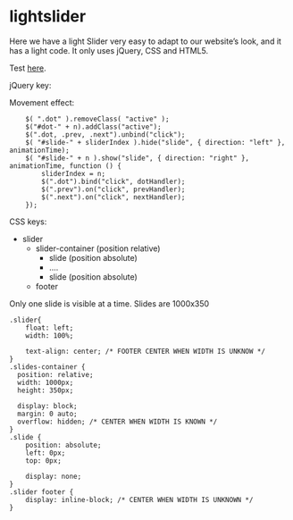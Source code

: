 # lightslider
Here we have a light Slider very easy to adapt to our website’s look, and it has a light code.  It only uses jQuery, CSS and HTML5.

Test [here](http://www.antiax.org/lightslider).

jQuery key:

Movement effect:
```
    $( ".dot" ).removeClass( "active" );
    $("#dot-" + n).addClass("active");
    $(".dot, .prev, .next").unbind("click");
    $( "#slide-" + sliderIndex ).hide("slide", { direction: "left" }, animationTime);
    $( "#slide-" + n ).show("slide", { direction: "right" }, animationTime, function () { 
        sliderIndex = n; 
        $(".dot").bind("click", dotHandler);
        $(".prev").on("click", prevHandler);
        $(".next").on("click", nextHandler);
    });
```
CSS keys:

- slider
    - slider-container (position relative)
        - slide (position absolute)
        - ....
        - slide (position absolute)
    - footer

Only one slide is visible at a time.
Slides are 1000x350 
```
.slider{
    float: left;
    width: 100%;

    text-align: center; /* FOOTER CENTER WHEN WIDTH IS UNKNOW */
}
.slides-container {
  position: relative;
  width: 1000px;
  height: 350px;

  display: block;
  margin: 0 auto;
  overflow: hidden; /* CENTER WHEN WIDTH IS KNOWN */
}
.slide {
    position: absolute;
    left: 0px;
    top: 0px;
    
    display: none;
}
.slider footer {
    display: inline-block; /* CENTER WHEN WIDTH IS UNKNOWN */
}
```
